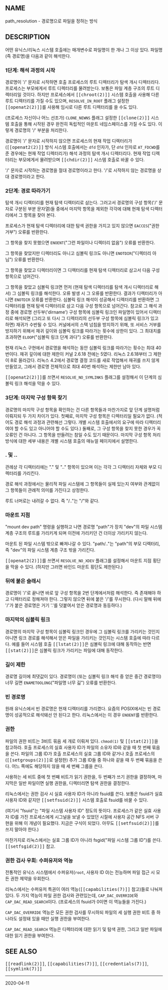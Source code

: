 ## NAME

path_resolution - 경로명으로 파일을 정하는 방식

## DESCRIPTION

어떤 유닉스/리눅스 시스템 호출에는 매개변수로 파일명이 한 개나 그 이상 있다. 파일명(즉 경로명)을 다음과 같이 해석한다.

### 1단계: 해석 과정의 시작

경로명이 '/' 문자로 시작하면 호출 프로세스의 루트 디렉터리가 탐색 개시 디렉터리다. 프로세스는 부모에게서 루트 디렉터리를 물려받는다. 보통은 파일 계층 구조의 루트 디렉터리일 것이다. 하지만 프로세스에서 <tt>[[chroot(2)]]</tt> 시스템 호출을 사용해 다른 루트 디렉터리를 가질 수도 있으며, `RESOLVE_IN_ROOT` 플래그 설정한 <tt>[[openat2(2)]]</tt>를 사용해 임시로 다른 루트 디렉터리를 쓸 수도 있다.

(프로세스 자신이나 어느 선조가) `CLONE_NEWNS` 플래그 설정한 <tt>[[clone(2)]]</tt> 시스템 호출을 통해 시작된 경우 완전히 독립적인 마운트 네임스페이스를 가질 수도 있다. 이렇게 경로명의 '/' 부분을 처리한다.

경로명이 '/' 문자로 시작하지 않으면 프로세스의 현재 작업 디렉터리가 (<tt>[[openat2(2)]]</tt> 방식 시스템 호출에서는 `dfd` 인자가, 단 `dfd` 인자로 `AT_FDCWD`를 준 경우에는 현재 작업 디렉터리가) 해석 과정의 탐색 개시 디렉터리다. 현재 작업 디렉터리는 부모에게서 물려받으며 <tt>[[chdir(2)]]</tt> 시스템 호출로 바꿀 수 있다.

'/' 문자로 시작하는 경로명을 절대 경로명이라고 한다. '/'로 시작하지 않는 경로명을 상대 경로명이라고 한다.

### 2단계: 경로 따라가기

탐색 개시 디렉터리를 현재 탐색 디렉터리로 삼는다. 그러고서 경로명의 구성 항목('/' 문자로 구분된 부분 문자열)들 중에서 마지막 항목을 제외한 각각에 대해 현재 탐색 디렉터리에서 그 항목을 찾아 본다.

프로세스가 현재 탐색 디렉터리에 대한 탐색 권한을 가지고 있지 않으면 `EACCES`("권한 거부") 오류를 반환한다.

그 항목을 찾지 못했으면 `ENOENT`("그런 파일이나 디렉터리 없음") 오류를 반환한다.

그 항목을 찾았지만 디렉터리도 아니고 심볼릭 링크도 아니면 `ENOTDIR`("디렉터리 아님") 오류를 반환한다.

그 항목을 찾았고 디렉터리이면 그 디렉터리를 현재 탐색 디렉터리로 삼고서 다음 구성 항목으로 넘어간다.

그 항목을 찾았고 심볼릭 링크면 먼저 (현재 탐색 디렉터리를 탐색 개시 디렉터리로 해서) 그 심볼릭 링크를 해석한다. 오류 발생 시 그 오류를 반환한다. 결과가 디렉터리가 아니면 `ENOTDIR` 오류를 반환한다. 심볼릭 링크 해석이 성공해서 디렉터리를 반환하면 그 디렉터리를 현재 탐색 디렉터리로 삼고 다음 구성 항목으로 넘어간다. 참고로 그 해석 과정 중에 경로명 선두부('dirname') 구성 항목에 심볼릭 링크인 파일명이 있어서 디렉터리로 해석되면 (그리고 또 다시 그 디렉터리의 선두부 구성 항목에 심볼릭 링크가 있고 하면) 재귀가 수반될 수 있다. 커널에서의 스택 넘침을 방지하기 위해, 또 서비스 거부를 방지하기 위해서 재귀 깊이와 심볼릭 링크를 따라가는 횟수에 상한이 있다. 그 최대치를 초과하면 `ELOOP`("심볼릭 링크 단계 과다") 오류를 반환한다.

현재 리눅스 구현에서 경로명을 해석하는 동안 심볼릭 링크를 따라가는 횟수는 최대 40번이다. 재귀 깊이에 대한 제한이 커널 2.6.18 전에는 5였다. 리눅스 2.6.18부터 그 제한이 8로 올라갔다. 리눅스 4.2에서 경로명 결정 코드를 새로 작업해서 재귀를 쓰지 않게 만들었고, 그래서 경로명 전체적으로 최대 40번 해석하는 제한만 남아 있다.

<tt>[[openat2(2)]]</tt>를 쓰면서 `RESOLVE_NO_SYMLINKS` 플래그를 설정해서 이 단계의 심볼릭 링크 해석을 막을 수 있다.

### 3단계: 마지막 구성 항목 찾기

경로명의 마지막 구성 항목을 확인하는 건 다른 항목들과 마찬가지로 앞 단계 설명처럼 이뤄지되 두 가지 차이가 있다. 첫째로, 마지막 구성 항목은 디렉터리일 필요가 없다. (적어도 경로 해석 과정과 관련해선 그렇다. 개별 시스템 호출에서의 요구에 따라 디렉터리여야 할 수도 있고 아니어야 할 수도 있다.) 둘째로, 그 구성 항목을 찾지 못한 경우가 꼭 오류인 건 아니다. 그 항목을 만들려는 참일 수도 있기 때문이다. 마지막 구성 항목 처리 방식에 대한 세부 내용은 개별 시스템 호출의 매뉴얼 페이지에서 설명한다.

### . 및 ..

관례상 각 디렉터리에는 "." 및 ".." 항목이 있으며 이는 각각 그 디렉터리 자체와 부모 디렉터리를 가리킨다.

경로 해석 과정에서는 물리적 파일 시스템에 그 항목들이 실제 있는지 여부와 관계없이 그 항목들이 관례적 의미를 가진다고 상정한다.

루트 너머로는 내려갈 수 없다. 즉 "/.."는 "/"와 같다.

### 마운트 지점

"mount dev path" 명령을 실행하고 나면 경로명 "path"가 장치 "dev"의 파일 시스템 계층 구조의 루트를 가리키게 되며 이전에 가리키던 건 더이상 가리키지 않는다.

마운트 된 파일 시스템 밖으로 빠져나갈 수 있다. "path/.."는 "path"의 부모 디렉터리, 즉 "dev"의 파일 시스템 계층 구조 밖을 가리킨다.

<tt>[[openat2(2)]]</tt>를 쓰면서 `RESOLVE_NO_XDEV` 플래그를 설정해서 마운트 지점 횡단을 막을 수 있다. (하지만 그러면 바인드 마운트 횡단도 제한된다.)

### 뒤에 붙은 슬래시

경로명이 '/'로 끝나면 바로 앞 구성 항목을 2번 단계에서처럼 해석한다. 즉 존재해야 하고 디렉터리로 정해져야 한다. 그렇지 않으면 뒤에 붙은 '/'를 무시한다. (다시 말해 뒤에 '/'가 붙은 경로명은 거기 '.'를 덧붙여서 얻은 경로명과 동등하다.)

### 마지막의 심볼릭 링크

경로명의 마지막 구성 항목이 심볼릭 링크인 경우에 그 심볼릭 링크를 가리키는 것인지 아니면 링크 경로를 해석해서 얻은 파일을 가리키는 것인지는 시스템 호출에 따라 다르다. 예를 들어 시스템 호출 <tt>[[lstat(2)]]</tt>은 심볼릭 링크에 대해 동작하는 반면 <tt>[[stat(2)]]</tt>은 심볼릭 링크가 가리키는 파일에 대해 동작한다.

### 길이 제한

경로명 길이에 최댓값이 있다. 경로명이 (또는 심볼릭 링크 해석 중 얻은 중간 경로명이) 너무 길면 `ENAMETOOLONG`("파일명 너무 긺") 오류를 반환한다.

### 빈 경로명

원래 유닉스에서 빈 경로명은 현재 디렉터리를 가리켰다. 요즘의 POSIX에서는 빈 경로명이 성공적으로 해석돼선 안 된다고 한다. 리눅스에서는 이 경우 `ENOENT`를 반환한다.

### 권한

파일의 권한 비트는 3비트 묶음 세 개로 이뤄져 있다. `chmod(1)` 및 <tt>[[stat(2)]]</tt>을 참고하라. 호출 프로세스의 실효 사용자 ID가 파일의 소유자 ID와 같을 때 첫 번째 묶음을 쓴다. 파일의 그룹 ID가 호출 프로세스의 실효 그룹 ID와 같거나 호출 프로세스의 (<tt>[[setgroups(2)]]</tt>로 설정한) 추가 그룹 ID들 중 하나와 같을 때 두 번째 묶음을 쓴다. 어느 쪽에도 해당하지 않을 때 세 번째 그룹을 쓴다.

사용하는 세 비트 중에 첫 번째 비트가 읽기 권한을, 두 번째가 쓰기 권한을 결정하며, 마지막은 일반 파일이면 실행 권한을, 디렉터리면 탐색 권한을 결정한다.

리눅스에서는 권한 검사 시 실효 사용자 ID가 아니라 fsuid를 쓴다. 보통은 fsuid가 실효 사용자 ID와 같지만 <tt>[[setfsuid(2)]]</tt> 시스템 호출로 fsuid를 바꿀 수 있다.

(여기서 "fsuid"는 "파일 시스템 사용자 ID" 정도의 뜻이다. 프로세스가 같은 실효 사용자 ID를 가진 프로세스에게 시그널을 보낼 수 있었던 시절에 사용자 공간 NFS 서버 구현을 위해 이 개념이 필요했다. 지금은 구식이 되었다. 아무도 <tt>[[setfsuid(2)]]</tt>를 쓰지 말아야 한다.)

마찬가지로 리눅스에서는 실효 그룹 ID가 아니라 fsgid("파일 시스템 그룹 ID")를 쓴다. <tt>[[setfsgid(2)]]</tt> 참고.

### 권한 검사 우회: 수퍼유저와 역능

전통적인 유닉스 시스템에서 수퍼유저(`root`, 사용자 ID 0)는 전능하며 파일 접근 시 모든 권한 제약을 우회한다.

리눅스에서는 수퍼유저 특권이 여러 역능(<tt>[[capabilities(7)]]</tt> 참고)들로 나눠져 있다. 두 가지 역능이 파일 권한 검사와 관련있는데, `CAP_DAC_OVERRIDE`와 `CAP_DAC_READ_SEARCH`이다. (프로세스의 fsuid가 0이면 이 역능들을 가진다.)

`CAP_DAC_OVERRIDE` 역능은 모든 권한 검사를 무시하되 파일의 세 실행 권한 비트 중 하나라도 설정돼 있을 때만 실행 권한을 부여한다.

`CAP_DAC_READ_SEARCH` 역능은 디렉터리에 대한 읽기 및 탐색 권한, 그리고 일반 파일에 대한 읽기 권한을 부여한다.

## SEE ALSO

<tt>[[readlink(2)]]</tt>, <tt>[[capabilities(7)]]</tt>, <tt>[[credentials(7)]]</tt>, <tt>[[symlink(7)]]</tt>

----

2020-04-11
